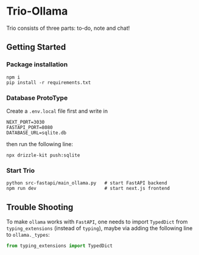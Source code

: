 # Trio-Ollama

Trio consists of three parts: to-do, note and chat!

## Getting Started

### Package installation

```shell
npm i
pip install -r requirements.txt
```

### Database ProtoType

Create a `.env.local` file first and write in

```
NEXT_PORT=3030
FASTAPI_PORT=8080
DATABASE_URL=sqlite.db
```

then run the following line:

```shell
npx drizzle-kit push:sqlite
```

### Start Trio

```shell
python src-fastapi/main_ollama.py   # start FastAPI backend
npm run dev                         # start next.js frontend
```

## Trouble Shooting

To make `ollama` works with `FastAPI`, one needs to import `TypedDict` from `typing_extensions` (instead of `typing`), maybe via adding the following line to `ollama._types`:

```python
from typing_extensions import TypedDict
```

